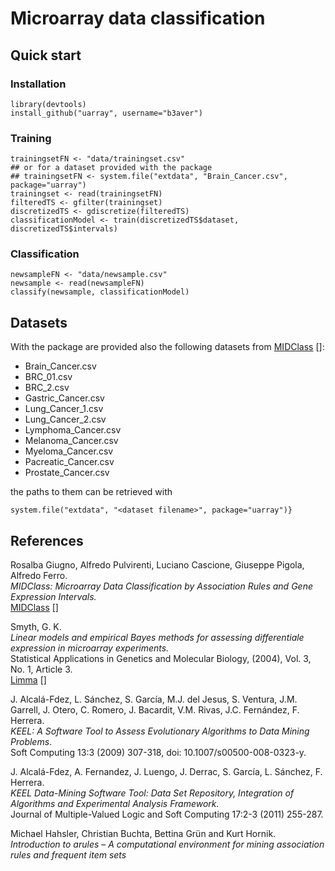 # Microarray data classification

## Quick start
### Installation
    library(devtools)
    install_github("uarray", username="b3aver")

### Training
    trainingsetFN <- "data/trainingset.csv"
    ## or for a dataset provided with the package
    ## trainingsetFN <- system.file("extdata", "Brain_Cancer.csv", package="uarray")
    trainingset <- read(trainingsetFN)
    filteredTS <- gfilter(trainingset)
    discretizedTS <- gdiscretize(filteredTS)
    classificationModel <- train(discretizedTS$dataset, discretizedTS$intervals)

### Classification
    newsampleFN <- "data/newsample.csv"
    newsample <- read(newsampleFN)
    classify(newsample, classificationModel)


## Datasets
With the package are provided also the following datasets from [MIDClass] []:

* Brain_Cancer.csv
* BRC_01.csv
* BRC_2.csv
* Gastric_Cancer.csv
* Lung_Cancer_1.csv
* Lung_Cancer_2.csv
* Lymphoma_Cancer.csv
* Melanoma_Cancer.csv
* Myeloma_Cancer.csv
* Pacreatic_Cancer.csv
* Prostate_Cancer.csv

the paths to them can be retrieved with

    system.file("extdata", "<dataset filename>", package="uarray")}


## References

Rosalba Giugno, Alfredo Pulvirenti, Luciano Cascione, Giuseppe Pigola, Alfredo
Ferro.  
_MIDClass: Microarray Data Classification by Association Rules and Gene
Expression Intervals._  
[MIDClass] []

Smyth, G. K.  
_Linear models and empirical Bayes methods for assessing differentiale
expression in microarray experiments._  
Statistical Applications in Genetics and Molecular Biology, (2004), Vol. 3,
No. 1, Article 3.  
[Limma] []

J. Alcalá-Fdez, L. Sánchez, S. García, M.J. del Jesus, S. Ventura,
J.M. Garrell, J. Otero, C. Romero, J. Bacardit, V.M. Rivas, J.C. Fernández,
F. Herrera.  
_KEEL: A Software Tool to Assess Evolutionary Algorithms to Data Mining
Problems_.  
Soft Computing 13:3 (2009) 307-318, doi: 10.1007/s00500-008-0323-y.

J. Alcalá-Fdez, A. Fernandez, J. Luengo, J. Derrac, S. García, L. Sánchez,
F. Herrera.  
_KEEL Data-Mining Software Tool: Data Set Repository, Integration of Algorithms
and Experimental Analysis Framework._  
Journal of Multiple-Valued Logic and Soft Computing 17:2-3 (2011) 255-287.

Michael Hahsler, Christian Buchta, Bettina Grün and Kurt Hornik.  
_Introduction to arules – A computational environment for mining association
rules and frequent item sets_


[MIDClass]: http://ferrolab.dmi.unict.it/midclass.html
[Limma]: http://www.bepress.com/sagmb/vol3/iss1/art3

